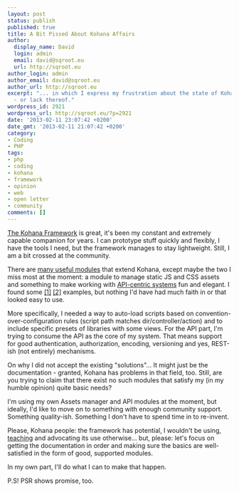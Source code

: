 ```yaml
---
layout: post
status: publish
published: true
title: A Bit Pissed About Kohana Affairs
author:
  display_name: David
  login: admin
  email: david@sqroot.eu
  url: http://sqroot.eu
author_login: admin
author_email: david@sqroot.eu
author_url: http://sqroot.eu
excerpt: "... in which I express my frustration about the state of Kohana modules
  - or lack thereof."
wordpress_id: 2921
wordpress_url: http://sqroot.eu/?p=2921
date: '2013-02-11 23:07:42 +0200'
date_gmt: '2013-02-11 21:07:42 +0200'
category:
- Coding
- PHP
tags:
- php
- coding
- kohana
- framework
- opinion
- web
- open letter
- community
comments: []
---
```


<a href="http://kohanaframework.org">The Kohana Framework</a> is great, it's been my constant and extremely capable companion for years. I can prototype stuff quickly and flexibly, I have the tools I need, but the framework manages to stay lightweight. Still, I am a bit crossed at the community.


There are <a href="http://kohana-modules.com">many useful modules</a> that extend Kohana, except maybe the two I miss most at the moment: a module to manage static JS and CSS assets and something to make working with <a href="http://waher.net/archives/1158">API-centric systems</a> fun and elegant. I found some <a href="http://ivank.github.com/blog/2011/11/kohana-assets-done-right/">[1]</a> <a href="https://github.com/coreyworrell/Kohana-Assets">[2]</a> examples, but nothing I'd have had much faith in or that looked easy to use.


More specifically, I needed a way to auto-load scripts based on convention-over-configuration rules (script path matches dir/controller/action) and to include specific presets of libraries with some views. For the API part, I'm trying to consume the API as the core of my system. That means support for good authentication, authorization, encoding, versioning and yes, REST-ish (not entirely) mechanisms.


On why I did not accept the existing "solutions"... It might just be the documentation - granted, Kohana has problems in that field, too. Still, are you trying to claim that there exist no such modules that satisfy my (in my humble opinion) quite basic needs?


I'm using my own Assets manager and API modules at the moment, but ideally, I'd like to move on to something with enough community support. Something quality-ish. Something I don't have to spend time in to re-invent.


Please, Kohana people: the framework has potential, I wouldn't be using, <a href="http://git.diara.ee/khk-independent/wiki/Home">teaching</a> and advocating its use otherwise... but, please: let's focus on getting the documentation in order and making sure the basics are well-satisfied in the form of good, supported modules.


In my own part, I'll do what I can to make that happen.


P.S! PSR shows promise, too.

